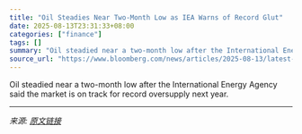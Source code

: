 ```yaml
---
title: "Oil Steadies Near Two-Month Low as IEA Warns of Record Glut"
date: 2025-08-13T23:31:33+08:00
categories: ["finance"]
tags: []
summary: "Oil steadied near a two-month low after the International Energy Agency said the market is on track for record oversupply next year."
source_url: "https://www.bloomberg.com/news/articles/2025-08-13/latest-oil-market-news-and-analysis-for-august-14"
---
```


Oil steadied near a two-month low after the International Energy Agency said the market is on track for record oversupply next year.

---

*来源: [原文链接](https://www.bloomberg.com/news/articles/2025-08-13/latest-oil-market-news-and-analysis-for-august-14)*

